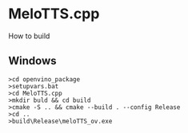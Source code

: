 # MeloTTS.cpp
How to build

## Windows
```
>cd openvino_package
>setupvars.bat
>cd MeloTTS.cpp
>mkdir buld && cd build
>cmake -S .. && cmake --build . --config Release
>cd ..
>build\Release\meloTTS_ov.exe
```
